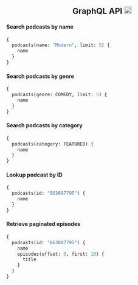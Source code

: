 <h2 align="center">GraphQL API <img src="https://user-images.githubusercontent.com/11808903/41505468-33f3205c-720a-11e8-82fd-89f651f98497.png" width="20"/></h2>

#### Search podcasts by name

```graphql
{
  podcasts(name: "Modern", limit: 5) {
    name
  }
}
```

#### Search podcasts by genre

```graphql
{
  podcasts(genre: COMEDY, limit: 5) {
    name
  }
}
```

#### Search podcasts by category

```graphql
{
  podcasts(category: FEATURED) {
    name
  }
}
```

#### Lookup podcast by ID

```graphql
{
  podcasts(id: "863897795") {
    name
  }
}
```

#### Retrieve paginated episodes

```graphql
{
  podcasts(id: "863897795") {
    name
    episodes(offset: 0, first: 10) {
      title
    }
  }
}
```
